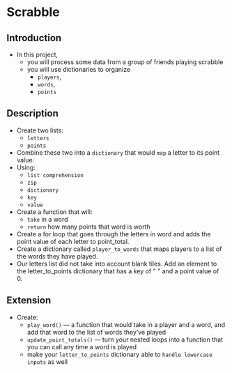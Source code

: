 # Scrabble

## Introduction
- In this project, 
    - you will process some data from a group of friends playing scrabble
    - you will use dictionaries to organize 
        - `players`, 
        - `words`, 
        - `points`

## Description
- Create two lists:
    - `letters`
    - `points`
- Combine these two into a `dictionary` that would `map` a letter to its point value.
- Using:
    - `list comprehension`
    - `zip`
    - `dictionary`
    - `key`
    - `value`
- Create a function that will:
    - `take` in a word 
    - `return` how many points that word is worth
- Create a for loop that goes through the letters in word and adds the point value of each letter to point_total.
- Create a dictionary called `player_to_words` that maps players to a list of the words they have played. 
- Our letters list did not take into account blank tiles. Add an element to the letter_to_points dictionary that has a key of " " and a point value of 0.

## Extension
- Create:
    - `play_word()` — a function that would take in a player and a word, and add that word to the list of words they’ve played
    - `update_point_totals()` — turn your nested loops into a function that you can call any time a word is played
    - make your `letter_to_points` dictionary able to `handle lowercase inputs` as well